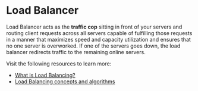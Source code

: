 # Load Balancer

Load Balancer acts as the **traffic cop** sitting in front of your servers and routing client requests across all servers capable of fulfilling those requests in a manner that maximizes speed and capacity utilization and ensures that no one server is overworked. If one of the servers goes down, the load balancer redirects traffic to the remaining online servers.

Visit the following resources to learn more:

- [What is Load Balancing?](https://www.nginx.com/resources/glossary/load-balancing/)
- [Load Balancing concepts and algorithms](https://www.cloudflare.com/en-gb/learning/performance/what-is-load-balancing/)
